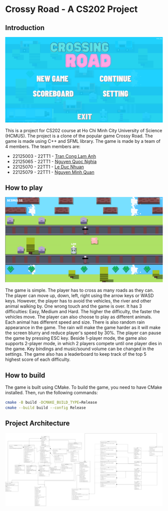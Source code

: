 # Crossy Road - A CS202 Project

## Introduction

![Main Menu](MainMenu.png)

This is a project for CS202 course at Ho Chi Minh City University of Science (HCMUS). The project is a clone of the popular game Crossy Road. The game is made using C++ and SFML library. The game is made by a team of 4 members. The team members are:

- 22125003 - 22TT1 - [Tran Cong Lam Anh](https://github.com/lamanh-lavain)
- 22125065 - 22TT1 - [Nguyen Quoc Nghia](https://github.com/quocnghia32)
- 22125070 - 22TT1 - [Le Duc Nhuan](https://github.com/ldn694)
- 22125079 - 22TT1 - [Nguyen Minh Quan](https://github.com/nmquan22)

## How to play

![Gameplay](Gameplay.png)

The game is simple. The player has to cross as many roads as they can. The player can move up, down, left, right using the arrow keys or WASD keys. However, the player has to avoid the vehicles, the river and other animal walking by. One wrong touch and the game is over. It has 3 difficulties: Easy, Medium and Hard. The higher the difficulty, the faster the vehicles move. The player can also choose to play as different animals. Each animal has different speed and size. There is also random rain appearance in the game. The rain will make the game harder as it will make the screen blurry and reduce player's speed by 30%. The player can pause the game by pressing ESC key. Beside 1-player mode, the game also supports 2-player mode, in which 2 players compete until one player dies in the game. Key bindings and music/sound volume can be changed in the settings. The game also has a leaderboard to keep track of the top 5 highest score of each difficulty.

## How to build

The game is built using CMake. To build the game, you need to have CMake installed. Then, run the following commands:

```bash
cmake -B build -DCMAKE_BUILD_TYPE=Release
cmake --build build --config Release
```

## Project Architecture

![Project Architecture](Diagram.drawio.png)
